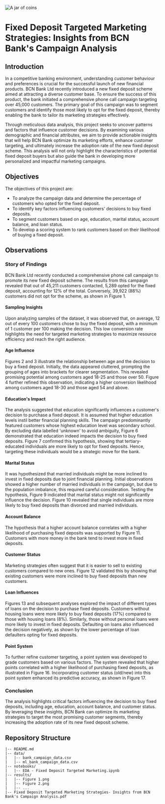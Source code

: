 ![A jar of coins](https://media.istockphoto.com/id/691586724/photo/fixed-deposit.jpg?s=612x612&w=0&k=20&c=wgrD5fi-nv0OsV-G6ObP-fcZhv-b6G7TL29WABIn64Y=)  
# Fixed Deposit Targeted Marketing Strategies: Insights from BCN Bank's Campaign Analysis

## Introduction
In a competitive banking environment, understanding customer behaviour and preferences is crucial for the successful launch of new financial products. BCN Bank Ltd recently introduced a new fixed deposit scheme aimed at attracting a diverse customer base. To ensure the success of this product, the bank initiated a comprehensive phone call campaign targeting over 45,000 customers. The primary goal of this campaign was to segment customers and identify those most likely to opt for the fixed deposit, thereby enabling the bank to tailor its marketing strategies effectively.

Through meticulous data analysis, this project seeks to uncover patterns and factors that influence customer decisions. By examining various demographic and financial attributes, we aim to provide actionable insights that will help BCN Bank optimize its marketing efforts, enhance customer targeting, and ultimately increase the adoption rate of the new fixed deposit scheme. This analysis will not only highlight the characteristics of potential fixed deposit buyers but also guide the bank in developing more personalized and impactful marketing campaigns.

## Objectives
The objectives of this project are:
- To analyze the campaign data and determine the percentage of customers who opted for the fixed deposit.
- To identify key factors influencing customers' decisions to buy fixed deposits.
- To segment customers based on age, education, marital status, account balance, and loan status.
- To develop a scoring system to rank customers based on their likelihood of buying a fixed deposit.

## Observations
### Story of Findings
BCN Bank Ltd recently conducted a comprehensive phone call campaign to promote its new fixed deposit scheme. The results from this campaign revealed that out of 45,211 customers contacted, 5,289 opted for the fixed deposit, accounting for 12% of the total. Conversely, 39,922 (88%) customers did not opt for the scheme, as shown in Figure 1.

#### Sampling Insights
Upon analyzing samples of the dataset, it was observed that, on average, 12 out of every 100 customers chose to buy the fixed deposit, with a minimum of 1 customer per 100 making the decision. This low conversion rate highlights the need for targeted marketing strategies to maximize resource efficiency and reach the right audience.

#### Age Influence
Figures 2 and 3 illustrate the relationship between age and the decision to buy a fixed deposit. Initially, the data appeared cluttered, prompting the grouping of ages into brackets for clearer segmentation. This revealed promising potential among customers aged 18-25 and those over 50. Figure 4 further refined this observation, indicating a higher conversion likelihood among customers aged 18-30 and those aged 54 and above.

#### Education's Impact
The analysis suggested that education significantly influences a customer's decision to purchase a fixed deposit. It is assumed that higher education levels instil better financial planning skills. The campaign predominantly featured customers whose highest education level was secondary school. By excluding data labelled 'unknown' to avoid ambiguity, Figure 6 demonstrated that education indeed impacts the decision to buy fixed deposits. Figure 7 confirmed this hypothesis, showing that tertiary-educated individuals are more likely to opt for fixed deposits. Hence, targeting these individuals would be a strategic move for the bank.

#### Marital Status
It was hypothesized that married individuals might be more inclined to invest in fixed deposits due to joint financial planning. Initial observations showed a higher number of married individuals in the campaign, but due to the population imbalance, this required careful consideration. Testing the hypothesis, Figure 9 indicated that marital status might not significantly influence the decision. Figure 10 revealed that single individuals are more likely to buy fixed deposits than divorced and married individuals.

#### Account Balance
The hypothesis that a higher account balance correlates with a higher likelihood of purchasing fixed deposits was supported by Figure 11. Customers with more money in the bank tend to invest more in fixed deposits.

#### Customer Status
Marketing strategies often suggest that it is easier to sell to existing customers compared to new ones. Figure 12 validated this by showing that existing customers were more inclined to buy fixed deposits than new customers.

#### Loan Influences
Figures 13 and subsequent analyses explored the impact of different types of loans on the decision to purchase fixed deposits. Customers without housing loans were more likely to buy fixed deposits (17%) compared to those with housing loans (8%). Similarly, those without personal loans were more likely to invest in fixed deposits. Defaulting on loans also influenced the decision negatively, as shown by the lower percentage of loan defaulters opting for fixed deposits.

#### Point System
To further refine customer targeting, a point system was developed to grade customers based on various factors. The system revealed that higher points correlated with a higher likelihood of purchasing fixed deposits, as illustrated in Figure 16. Incorporating customer status (old/new) into this point system enhanced its predictive accuracy, as shown in Figure 17.

### Conclusion
The analysis highlights critical factors influencing the decision to buy fixed deposits, including age, education, account balance, and customer status. By leveraging these insights, BCN Bank can optimize its marketing strategies to target the most promising customer segments, thereby increasing the adoption rate of its new fixed deposit scheme.

## Repository Structure
```plaintext
|-- README.md
|-- data/
|   |-- bank_campaign_data.csv
|   |-- ml_bank_campaign_data.csv
|-- notebooks/
|   |-- EDA - Fixed Deposit Targeted Marketing.ipynb
|-- results/
|   |-- Figure 1.png
|   |-- Figure 2.png
|   |-- ...
|-- Fixed Deposit Targeted Marketing Strategies- Insights from BCN Bank's Campaign Analysis.pdf
